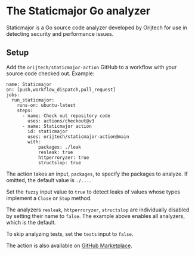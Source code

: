 # The Staticmajor Go analyzer

Staticmajor is a Go source code analyzer developed by Orijtech for use
in detecting security and performance issues.

## Setup

Add the `orijtech/staticmajor-action` GitHub to a workflow with your
source code checked out. Example:

```
name: Staticmajor
on: [push,workflow_dispatch,pull_request]
jobs:
  run_staticmajor:
    runs-on: ubuntu-latest
    steps:
      - name: Check out repository code
        uses: actions/checkout@v3
      - name: Staticmajor action
        id: staticmajor
        uses: orijtech/staticmajor-action@main
        with:
            packages: ./leak
            resleak: true
            httperroryzer: true
            structslop: true
```

The action takes an input, `packages`, to specify the packages
to analyze. If omitted, the default value is `./...`.

Set the `fuzzy` input value to `true` to detect leaks of values
whose types implement a `Close` or `Stop` method.

The analyzers `resleak`, `httperroryzer`, `structslop` are individually
disabled by setting their name to `false`. The example above enables all
analyzers, which is the default.

To skip analyzing tests, set the `tests` input to `false`.

The action is also available on [GitHub Marketplace](https://github.com/marketplace/actions/staticmajor-analyzer).
